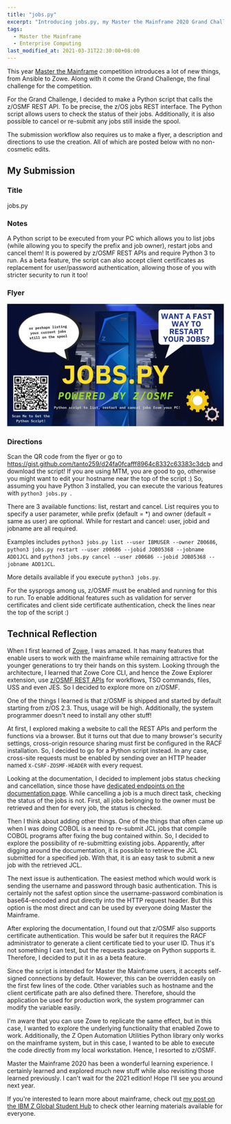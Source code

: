 ```yaml
---
title: "jobs.py"
excerpt: "Introducing jobs.py, my Master the Mainframe 2020 Grand Challenge submission"
tags:
  - Master the Mainframe
  - Enterprise Computing
last_modified_at: 2021-03-31T22:30:00+08:00
---
```


This year <a href="https://masterthemainframe.com/" rel="noopener" target="_blank">Master the Mainframe</a> competition introduces a lot of new things, from Ansible to Zowe. Along with it come the Grand Challenge, the final challenge for the competition.

For the Grand Challenge, I decided to make a Python script that calls the z/OSMF REST API. To be precise, the z/OS jobs REST interface. The Python script allows users to check the status of their jobs. Additionally, it is also possible to cancel or re-submit any jobs still inside the spool.

The submission workflow also requires us to make a flyer, a description and directions to use the creation. All of which are posted below with no non-cosmetic edits.

## My Submission

### Title

jobs.py

### Notes

A Python script to be executed from your PC which allows you to list jobs (while allowing you to specify the prefix and job owner), restart jobs and cancel them! It is powered by z/OSMF REST APIs and require Python 3 to run. As a beta feature, the script can also accept client certificates as replacement for user/password authentication, allowing those of you with stricter security to run it too!

### Flyer

<img src="assets/images/jobspy.png" alt="Flyer for jobs.py">

### Directions

Scan the QR code from the flyer or go to <a href="https://gist.github.com/tanto259/d24fa0fcafff8964c8332c63383c3dcb" rel="noopener" target="_blank">https://gist.github.com/tanto259/d24fa0fcafff8964c8332c63383c3dcb</a> and download the script! If you are using MTM, you are good to go, otherwise you might want to edit your hostname near the top of the script :) So, assuming you have Python 3 installed, you can execute the various features with `python3 jobs.py `.

There are 3 available functions: list, restart and cancel. List requires you to specify a user parameter, while prefix (default = *) and owner (default = same as user) are optional. While for restart and cancel: user, jobid and jobname are all required.

Examples includes `python3 jobs.py list --user IBMUSER --owner Z00686`, `python3 jobs.py restart --user z00686 --jobid JOB05368 --jobname ADD1JCL` and `python3 jobs.py cancel --user z00686 --jobid JOB05368 --jobname ADD1JCL`.

More details available if you execute `python3 jobs.py`.

For the sysprogs among us, z/OSMF must be enabled and running for this to run. To enable additional features such as validation for server certificates and client side certificate authentication, check the lines near the top of the script :)

## Technical Reflection

When I first learned of <a href="https://www.zowe.org/" rel="noopener" target="_blank">Zowe</a>, I was amazed. It has many features that enable users to work with the mainframe while remaining attractive for the younger generations to try their hands on this system. Looking through the architecture, I learned that Zowe Core CLI, and hence the Zowe Explorer extension, use <a href="https://www.ibm.com/support/knowledgecenter/SSLTBW_2.4.0/com.ibm.zos.v2r4.izua700/V2R4/zosmf/izua700/IZUHPINFO_RESTServices.htm" rel="noopener" target="_blank">z/OSMF REST APIs</a> for workflows, TSO commands, files, USS and even JES. So I decided to explore more on z/OSMF.

One of the things I learned is that z/OSMF is shipped and started by default starting from z/OS 2.3. Thus, usage will be high. Additionally, the system programmer doesn't need to install any other stuff! 

At first, I explored making a website to call the REST APIs and perform the functions via a browser. But it turns out that due to many browser's security settings, cross-origin resource sharing must first be configured in the RACF installation. So, I decided to go for a Python script instead. In any case, cross-site requests must be enabled by sending over an HTTP header named `X-CSRF-ZOSMF-HEADER` with every request.

Looking at the documentation, I decided to implement jobs status checking and cancellation, since those have <a href="https://www.ibm.com/support/knowledgecenter/SSLTBW_2.4.0/com.ibm.zos.v2r4.izua700/V2R4/zosmf/izua700/IZUHPINFO_API_RESTJOBS.htm" rel="noopener" target="_blank">dedicated endpoints on the documentation page</a>. While cancelling a job is a much direct task, checking the status of the jobs is not. First, all jobs belonging to the owner must be retrieved and then for every job, the status is checked.

Then I think about adding other things. One of the things that often came up when I was doing COBOL is a need to re-submit JCL jobs that compile COBOL programs after fixing the bug contained within. So, I decided to explore the possibility of re-submitting existing jobs. Apparently, after digging around the documentation, it is possible to retrieve the JCL submitted for a specified job. With that, it is an easy task to submit a new job with the retrieved JCL.

The next issue is authentication. The easiest method which would work is sending the username and password through basic authentication. This is certainly not the safest option since the username-password combination is base64-encoded and put directly into the HTTP request header. But this option is the most direct and can be used by everyone doing Master the Mainframe. 

After exploring the documentation, I found out that z/OSMF also supports certificate authentication. This would be safer but it requires the RACF administrator to generate a client certificate tied to your user ID. Thus it's not something I can test, but the requests package on Python supports it. Therefore, I decided to put it in as a beta feature.

Since the script is intended for Master the Mainframe users, it accepts self-signed connections by default. However, this can be overridden easily on the first few lines of the code. Other variables such as hostname and the client certificate path are also defined there. Therefore, should the application be used for production work, the system programmer can modify the variable easily.

I'm aware that you can use Zowe to replicate the same effect, but in this case, I wanted to explore the underlying functionality that enabled Zowe to work. Additionally, the Z Open Automation Utilities Python library only works on the mainframe system, but in this case, I wanted to be able to execute the code directly from my local workstation. Hence, I resorted to z/OSMF.

Master the Mainframe 2020 has been a wonderful learning experience. I certainly learned and explored much new stuff while also revisiting those learned previously. I can't wait for the 2021 edition! Hope I'll see you around next year.

If you're interested to learn more about mainframe, check out <a href="https://community.ibm.com/community/user/ibmz-and-linuxone/groups/community-home/digestviewer/viewthread?GroupId=5515&MessageKey=94af957b-62b4-452d-818d-da17aef08a43&CommunityKey=27b746cd-ca36-49bb-a1ad-01e7aec7d9aa&tab=digestviewer" rel="noopener" target="_blank">my post on the IBM Z Global Student Hub</a> to check other learning materials available for everyone.